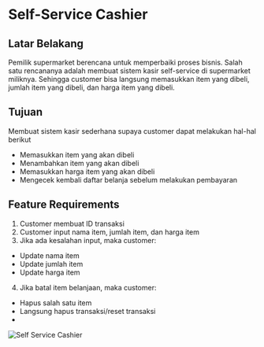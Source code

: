 # Self-Service Cashier
## Latar Belakang
Pemilik supermarket berencana untuk memperbaiki proses bisnis. Salah satu rencananya adalah membuat sistem kasir self-service di supermarket miliknya. Sehingga customer bisa langsung memasukkan item yang dibeli, jumlah item yang dibeli, dan harga item yang dibeli. 

## Tujuan
Membuat sistem kasir sederhana supaya customer dapat melakukan hal-hal berikut
* Memasukkan item yang akan dibeli
* Menambahkan item yang akan dibeli
* Memasukkan harga item yang akan dibeli
* Mengecek kembali daftar belanja sebelum melakukan pembayaran

## Feature Requirements
1. Customer membuat ID transaksi
2. Customer input nama item, jumlah item, dan harga item
3. Jika ada kesalahan input, maka customer:
  * Update nama item
  * Update jumlah item
  * Update harga item
4. Jika batal item belanjaan, maka customer:
  * Hapus salah satu item
  * Langsung hapus transaksi/reset transaksi
  * 
![Self Service Cashier](https://user-images.githubusercontent.com/119731555/223314509-c83aaac9-b662-45fe-9f3d-c82eec6827e5.png)

